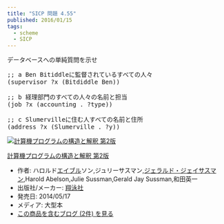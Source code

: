 ```yaml
---
title: "SICP 問題 4.55"
published: 2016/01/15
tags:
  - scheme
  - SICP
---
```


<p>データベースへの単純質問を示せ</p>

<pre class="code lang-scheme" data-lang="scheme" data-unlink><span class="synComment">;; a Ben Bitiddleに監督されているすべての人々</span>
<span class="synSpecial">(</span>supervisor ?x <span class="synSpecial">(</span>Bitdiddle Ben<span class="synSpecial">))</span>

<span class="synComment">;; b 経理部門のすべての人々の名前と担当</span>
<span class="synSpecial">(</span>job ?x <span class="synSpecial">(</span>accounting <span class="synSpecial">.</span> ?type<span class="synSpecial">))</span>

<span class="synComment">;; c Slumervilleに住む人すべての名前と住所</span>
<span class="synSpecial">(</span>address ?x <span class="synSpecial">(</span>Slumerville <span class="synSpecial">.</span> ?y<span class="synSpecial">))</span>
</pre>


<p><div class="hatena-asin-detail"><a href="http://www.amazon.co.jp/exec/obidos/ASIN/4798135984/wataro-22/"><img src="http://ecx.images-amazon.com/images/I/511qf4jdYjL._SL160_.jpg" class="hatena-asin-detail-image" alt="計算機プログラムの構造と解釈 第2版" title="計算機プログラムの構造と解釈 第2版"></a><div class="hatena-asin-detail-info"><p class="hatena-asin-detail-title"><a href="http://www.amazon.co.jp/exec/obidos/ASIN/4798135984/wataro-22/">計算機プログラムの構造と解釈 第2版</a></p><ul><li><span class="hatena-asin-detail-label">作者:</span> ハロルド<a class="keyword" href="http://d.hatena.ne.jp/keyword/%A5%A8%A5%A4%A5%D6%A5%EB">エイブル</a>ソン,ジュリーサスマン,<a class="keyword" href="http://d.hatena.ne.jp/keyword/%A5%B8%A5%A7%A5%E9%A5%EB%A5%C9%A1%A6%A5%B8%A5%A7%A5%A4%A5%B5%A5%B9%A5%DE%A5%F3">ジェラルド・ジェイサスマン</a>,Harold Abelson,Julie Sussman,Gerald Jay Sussman,和田英一</li><li><span class="hatena-asin-detail-label">出版社/メーカー:</span> <a class="keyword" href="http://d.hatena.ne.jp/keyword/%E6%C6%B1%CB%BC%D2">翔泳社</a></li><li><span class="hatena-asin-detail-label">発売日:</span> 2014/05/17</li><li><span class="hatena-asin-detail-label">メディア:</span> 大型本</li><li><a href="http://d.hatena.ne.jp/asin/4798135984/wataro-22" target="_blank">この商品を含むブログ (2件) を見る</a></li></ul></div><div class="hatena-asin-detail-foot"></div></div></p>

